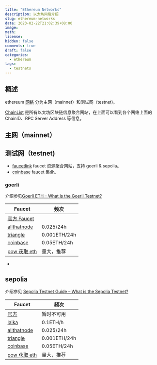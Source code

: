 ```yaml
---
title: "Ethereum Networks"
description: 以太坊网络介绍
slug: ethereum-networks
date: 2023-02-22T21:02:39+08:00
image:
math:
license:
hidden: false
comments: true
draft: false
categories:
  - ethereum
tags:
  - testnets
---
```


## 概述

ethereum [网络](https://ethereum.org/en/developers/docs/networks/) 分为主网（mainnet）和测试网（testnet)。

[ChainList](https://chainlist.org/) 是所有以太坊区块链信息聚合网站，在上面可以看到各个网络上面的 ChainID、RPC Server Address 等信息。

## 主网（mainnet）

## 测试网（testnet)

- [faucetlink](https://faucetlink.to/) faucet 资源聚合网站，支持 goerli & sepolia。
- [coinbase](https://coinbase.com/faucets) faucet 集合。

### goerli

介绍参见[Goerli ETH – What is the Goerli Testnet?](https://moralis.io/goerli-eth-what-is-the-goerli-testnet/?utm_source=blog&utm_medium=post&utm_campaign=Sepolia%2520Testnet%2520Guide%2520%25E2%2580%2593%2520What%2520is%2520the%2520Sepolia%2520Testnet%253F)

| Faucet                                                           | 频次         |
| ---------------------------------------------------------------- | ------------ |
| [官方 Faucet](https://goerlifaucet.com/)                         |              |
| [allthatnode](https://www.allthatnode.com/faucet/ethereum.dsrv)  | 0.025/24h    |
| [triangle](https://faucet.triangleplatform.com/ethereum/goerli)  | 0.001ETH/24h |
| [coinbase](https://coinbase.com/faucets/ethereum-sepolia-faucet) | 0.05ETH/24h  |
| [pow 获取 eth](https://goerli-faucet.pk910.de/)                  | 量大，推荐   |

-

## sepolia

介绍参见 [Sepolia Testnet Guide – What is the Sepolia Testnet?](https://moralis.io/sepolia-testnet-guide-what-is-the-sepolia-testnet/)

| Faucet                                                           | 频次         |
| ---------------------------------------------------------------- | ------------ |
| [官方](https://sepoliafaucet.net/)                               | 暂时不可用   |
| [laika](https://web.getlaika.app/faucets)                        | 0.1ETH/h     |
| [allthatnode](https://www.allthatnode.com/faucet/ethereum.dsrv)  | 0.025/24h    |
| [triangle](https://faucet.triangleplatform.com/ethereum/sepolia) | 0.001ETH/24h |
| [coinbase](https://coinbase.com/faucets/ethereum-sepolia-faucet) | 0.05ETH/24h  |
| [pow 获取 eth](https://sepolia-faucet.pk910.de/)                 | 量大，推荐   |
